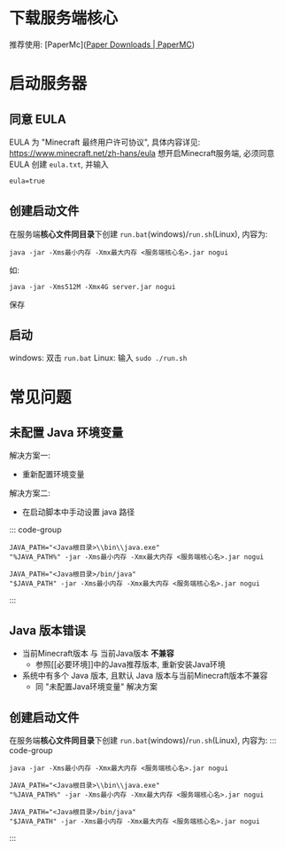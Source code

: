 # 下载服务端核心
推荐使用: [PaperMc]([Paper Downloads | PaperMC](https://papermc.io/downloads/paper)) 

# 启动服务器
## 同意 EULA
EULA 为 "Minecraft 最终用户许可协议", 具体内容详见: https://www.minecraft.net/zh-hans/eula
想开启Minecraft服务端, 必须同意EULA
创建 `eula.txt`, 并输入
```txt
eula=true
```

## 创建启动文件

在服务端**核心文件同目录**下创建 `run.bat`(windows)/`run.sh`(Linux), 内容为:
```shell
java -jar -Xms最小内存 -Xmx最大内存 <服务端核心名>.jar nogui
```
如: 
```shell
java -jar -Xms512M -Xmx4G server.jar nogui
```
 保存

## 启动
windows: 双击 `run.bat`
Linux: 输入 `sudo ./run.sh`


# 常见问题
## 未配置 Java 环境变量
解决方案一:
- 重新配置环境变量

解决方案二:
- 在启动脚本中手动设置 java 路径

::: code-group
```shell [Windows]
JAVA_PATH="<Java根目录>\\bin\\java.exe"
"%JAVA_PATH%" -jar -Xms最小内存 -Xmx最大内存 <服务端核心名>.jar nogui
```

```shell [Linux]
JAVA_PATH="<Java根目录>/bin/java"
"$JAVA_PATH" -jar -Xms最小内存 -Xmx最大内存 <服务端核心名>.jar nogui
```
:::
## Java 版本错误
- 当前Minecraft版本 与 当前Java版本 **不兼容**
	- 参照[[必要环境]]中的Java推荐版本, 重新安装Java环境
- 系统中有多个 Java 版本, 且默认 Java 版本与当前Minecraft版本不兼容
	- 同 "未配置Java环境变量" 解决方案


## 创建启动文件

在服务端**核心文件同目录**下创建 `run.bat`(windows)/`run.sh`(Linux), 内容为:
::: code-group

```shell [自动选择java]
java -jar -Xms最小内存 -Xmx最大内存 <服务端核心名>.jar nogui
```

```shell [Windows手动指定Java]
JAVA_PATH="<Java根目录>\\bin\\java.exe"
"%JAVA_PATH%" -jar -Xms最小内存 -Xmx最大内存 <服务端核心名>.jar nogui
```

```shell [Linux手动指定Java]
JAVA_PATH="<Java根目录>/bin/java"
"$JAVA_PATH" -jar -Xms最小内存 -Xmx最大内存 <服务端核心名>.jar nogui
```

:::
